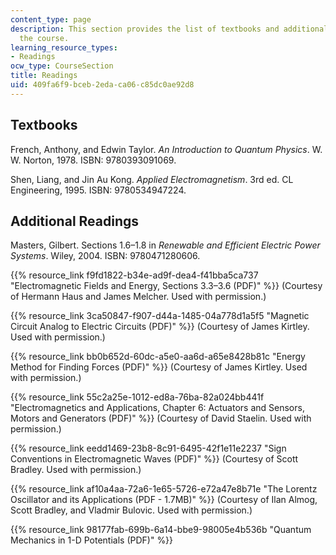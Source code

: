```yaml
---
content_type: page
description: This section provides the list of textbooks and additional readings for
  the course.
learning_resource_types:
- Readings
ocw_type: CourseSection
title: Readings
uid: 409fa6f9-bceb-2eda-ca06-c85dc0ae92d8
---
```


Textbooks
---------

French, Anthony, and Edwin Taylor. _An Introduction to Quantum Physics_. W. W. Norton, 1978. ISBN: 9780393091069.

Shen, Liang, and Jin Au Kong. _Applied Electromagnetism_. 3rd ed. CL Engineering, 1995. ISBN: 9780534947224.

Additional Readings
-------------------

Masters, Gilbert. Sections 1.6–1.8 in _Renewable and Efficient Electric Power Systems_. Wiley, 2004. ISBN: 9780471280606.

{{% resource_link f9fd1822-b34e-ad9f-dea4-f41bba5ca737 "Electromagnetic Fields and Energy, Sections 3.3–3.6 (PDF)" %}} (Courtesy of Hermann Haus and James Melcher. Used with permission.)

{{% resource_link 3ca50847-f907-d44a-1485-04a778d1a5f5 "Magnetic Circuit Analog to Electric Circuits (PDF)" %}} (Courtesy of James Kirtley. Used with permission.)

{{% resource_link bb0b652d-60dc-a5e0-aa6d-a65e8428b81c "Energy Method for Finding Forces (PDF)" %}} (Courtesy of James Kirtley. Used with permission.)

{{% resource_link 55c2a25e-1012-ed8a-76ba-82a024bb441f "Electromagnetics and Applications, Chapter 6: Actuators and Sensors, Motors and Generators (PDF)" %}} (Courtesy of David Staelin. Used with permission.)

{{% resource_link eedd1469-23b8-8c91-6495-42f1e11e2237 "Sign Conventions in Electromagnetic Waves (PDF)" %}} (Courtesy of Scott Bradley. Used with permission.)

{{% resource_link af10a4aa-72a6-1e65-5726-e72a47e8b71e "The Lorentz Oscillator and its Applications (PDF - 1.7MB)" %}} (Courtesy of Ilan Almog, Scott Bradley, and Vladmir Bulovic. Used with permission.)

{{% resource_link 98177fab-699b-6a14-bbe9-98005e4b536b "Quantum Mechanics in 1-D Potentials (PDF)" %}}
